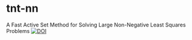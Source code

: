 # tnt-nn
A Fast Active Set Method for Solving Large Non-Negative Least Squares Problems [![DOI](https://zenodo.org/badge/DOI/10.5281/zenodo.438158.svg)](https://doi.org/10.5281/zenodo.438158)
